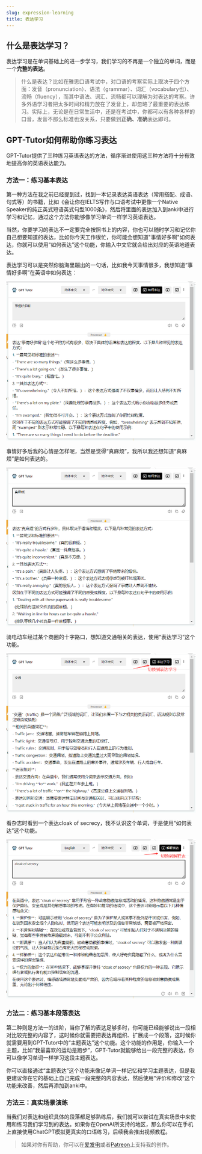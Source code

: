 ```yaml
---
slug: expression-learning
title: 表达学习
---
```


## 什么是表达学习？

表达学习是在单词基础上的进一步学习，我们学习的不再是一个独立的单词，而是一个**完整的表达**。

> 什么是表达？比如在雅思口语考试中，对口语的考察实际上取决于四个方面：发音（pronunciation）、语法（grammar）、词汇（vocabulary也）、流畅（fluency），而其中语法、词汇、流畅都可以理解为对表达的考察。许多外语学习者把太多时间和精力放在了发音上，却忽略了最重要的表达练习。实际上，无论是在日常生活中，还是在考试中，你都可以有各种各样的口音，发音不那么标准也没关系，只要做到**正确、准确**表达即可。



## GPT-Tutor如何帮助你练习表达

GPT-Tutor提供了三种练习英语表达的方法，循序渐进使用这三种方法将十分有效地提高你的英语表达能力。


### 方法一：练习基本表达

第一种方法在我之前已经提到过，找到一本记录表达英语表达（常用搭配、成语、句式等）的书籍，比如《会让你在IELTS写作与口语考试中更像一个Native Speaker的纯正英式短语英式句型1000条》，然后将里面的表达加入到anki中进行学习和记忆，通过这个方法你能够像学习单词一样学习英语表达。

当然，你要学习的表达不一定要完全按照书上的内容，你也可以随时学习和记忆你自己想要知道的表达，比如你今天工作很忙，你可能会想知道"事情好多啊"如何表达，你就可以使用“如何表达”这个功能，你输入中文它就会给出对应的英语地道表达。

表达学习可以是突然你脑海里蹦出的一句话，比如我今天事情很多，我想知道“事情好多啊”在英语中如何表达：

![图片无法显示](exp_1.png)

事情好多后我的心情是怎样呢，当然是觉得“真麻烦”，我所以我还想知道“真麻烦”是如何表达的。

![图片无法显示](exp_2.png)


骑电动车经过某个商圈的十字路口，想知道交通相关的表达，使用“表达学习”这个功能。


![图片无法显示](exp_3.png)


看杂志时看到一个表达cloak of secrecy，我不认识这个单词，于是使用“如何表达”这个功能。

![图片无法显示](exp_4.png)

### 方法二：练习基本段落表达

第二种则是方法一的进阶，当你了解的表达足够多时，你可能已经能够说出一段相对比较完整的内容了，这时候你就需要把表达再组织、扩展成一个段落，这时候你就需要用到GPT-Tutor中的“主题表达”这个功能。这个功能的作用是，你输入一个主题，比如“我最喜欢的运动是跑步”，GPT-Tutor就能够给出一段完整的表达，你可以像学习单词一样学习这段主题表达。

你可以直接通过“主题表达”这个功能来像记单词一样记忆和学习主题表达，但是我更建议你在它的基础上自己完成一段完整的内容表达，然后使用“评价和修改”这个功能来改善，然后再添加到anki中。



### 方法三：真实场景演练

当我们对表达和组织具体的段落都足够熟练后，我们就可以尝试在真实场景中来使用和练习我们学习到的表达。如果你在OpenAI所支持的地区，那么你可以在手机上直接使用ChatGPT模拟更真实的口语练习，后续我会推出视频教程。



> 如果对你有帮助，你可以在[爱发电](https://afdian.com/a/zy1999)或者[Patreon](https://www.patreon.com/yaoyaoyao/posts)上支持我的创作。



